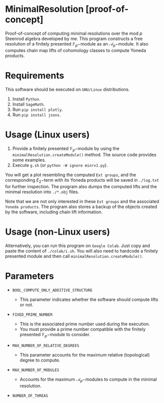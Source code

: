 # MinimalResolution [proof-of-concept]

Proof-of-concept of computing minimal resolutions over the mod $p$ Steenrod algebra developed by me. This program constructs a free resolution of a finitely presented $`\mathbb{F}_p-`$module as an $`\mathcal{A}_p-`$module. It also computes chain map lifts of cohomology classes to compute Yoneda products.

# Requirements 

This software should be executed on ``GNU/Linux`` distributions.

1. Install ``Python``.
2. Install ``SageMath``.
3. Run ``pip install plotly``.
4. Run ``pip install jsons``.

# Usage (Linux users)

1. Provide a finitely presented $`\mathbb{F}_p-`$module by using the ``minimalResolution.createModule()`` method. The source code provides some examples.
2. Execute `g.sh` (or ``python -W ignore minrv1.py``).

You will get a plot resembling the computed `Ext groups`, and the corresponding $`E_2-`$term with its Yoneda products will be saved in ``./log.txt`` for further inspection. The program also dumps the computed lifts and the minimal resolution into ``./*.obj`` files.

Note that we are not only interested in these `Ext groups` and the associated ``Yoneda products``. The program also stores a backup of the objects created by the software, including chain lift information.

# Usage (non-Linux users)

Alternatively, you can run this program on ``Google Colab``. Just copy and paste the content of ``./colab/i.sh``. You will also need to hardcode a finitely presented module and then call ``minimalResolution.createModule()``.

# Parameters

* ``BOOL_COMPUTE_ONLY_ADDITIVE_STRUCTURE`` 
  - This parameter indicates whether the software should compute lifts or not.

* ``FIXED_PRIME_NUMBER`` 
  - This is the associated prime number used during the execution.
  - You must provide a prime number compatible with the finitely presented $\mathbb{F}_p-$module to consider.

* ``MAX_NUMBER_OF_RELATIVE_DEGREES`` 
  - This parameter accounts for the maximum relative (topological) degree to compute.

* ``MAX_NUMBER_OF_MODULES`` 
  - Accounts for the maximum $`\mathcal{A}_p-`$modules to compute in the minimal resolution.

* ``NUMBER_OF_THREAS``
